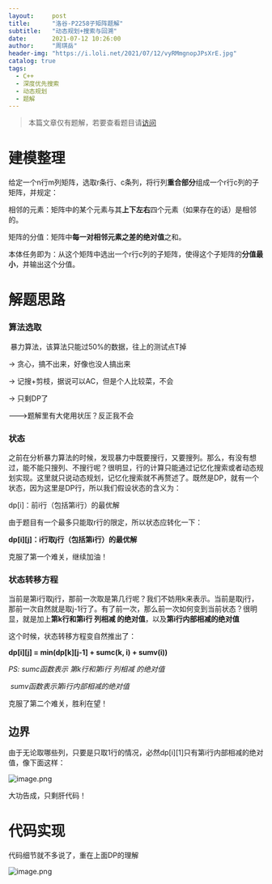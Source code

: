 ```yaml
---
layout:     post
title:      "洛谷-P2258子矩阵题解"
subtitle:   "动态规划+搜索与回溯"
date:       2021-07-12 10:26:00
author:     "周琪岳"
header-img: "https://i.loli.net/2021/07/12/vyRMmgnopJPsXrE.jpg"
catalog: true
tags: 
  - C++
  - 深度优先搜索
  - 动态规划
  - 题解
---
```

> 本篇文章仅有题解，若要查看题目请[访问](https://www.luogu.com.cn/problem/P2258)

# 建模整理

给定一个n行m列矩阵，选取r条行、c条列，将行列**重合部分**组成一个r行c列的子矩阵，并规定：

相邻的元素：矩阵中的某个元素与其**上下左右**四个元素（如果存在的话）是相邻的。

矩阵的分值：矩阵中**每一对相邻元素之差的绝对值**之和。

本体任务即为：从这个矩阵中选出一个r行c列的子矩阵，使得这个子矩阵的**分值最小**，并输出这个分值。

# 解题思路

### 算法选取

​ 暴力算法，该算法只能过50%的数据，往上的测试点T掉

→ 贪心，搞不出来，好像也没人搞出来

→ 记搜+剪枝，据说可以AC，但是个人比较菜，不会

→ 只剩DP了

--->题解里有大佬用状压？反正我不会

### 状态

之前在分析暴力算法的时候，发现暴力中既要搜行，又要搜列。那么，有没有想过，能不能只搜列、不搜行呢？很明显，行的计算只能通过记忆化搜索或者动态规划实现。这里就只说动态规划，记忆化搜索就不再赘述了。既然是DP，就有一个状态，因为这里是DP行，所以我们假设状态的含义为：

dp[i]：前i行（包括第i行）的最优解

由于题目有一个最多只能取r行的限定，所以状态应转化一下：

**dp\[i][j]：i行取j行（包括第i行）的最优解**

克服了第一个难关，继续加油！

### 状态转移方程

当前是第i行取j行，那前一次取是第几行呢？我们不妨用k来表示。当前是取j行，那前一次自然就是取j-1行了。有了前一次，那么前一次如何变到当前状态？很明显，就是加上**第k行和第i行 列相减 的绝对值**，以及**第i行内部相减的绝对值**

这个时候，状态转移方程变自然推出了：

**dp\[i][j] = min(dp\[k][j-1] + sumc(k, i) + sumv(i))**

*PS: sumc函数表示 第k行和第i行 列相减 的绝对值*

​    *sumv函数表示第i行内部相减的绝对值*

克服了第二个难关，胜利在望！

## 边界

由于无论取哪些列，只要是只取1行的情况，必然dp\[i][1]只有第i行内部相减的绝对值，像下面这样：

![image.png](https://i.loli.net/2021/07/11/C6DeyEfbMw752uv.png)

大功告成，只剩肝代码！

# 代码实现

代码细节就不多说了，重在上面DP的理解

![image.png](https://i.loli.net/2021/07/11/9Ok4rJRfLdoB3hY.png)
